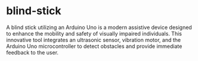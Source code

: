 # blind-stick
A blind stick utilizing an Arduino Uno is a modern assistive device designed to enhance the mobility and safety of visually impaired individuals. This innovative tool integrates an ultrasonic sensor, vibration motor, and the Arduino Uno microcontroller to detect obstacles and provide immediate feedback to the user.
